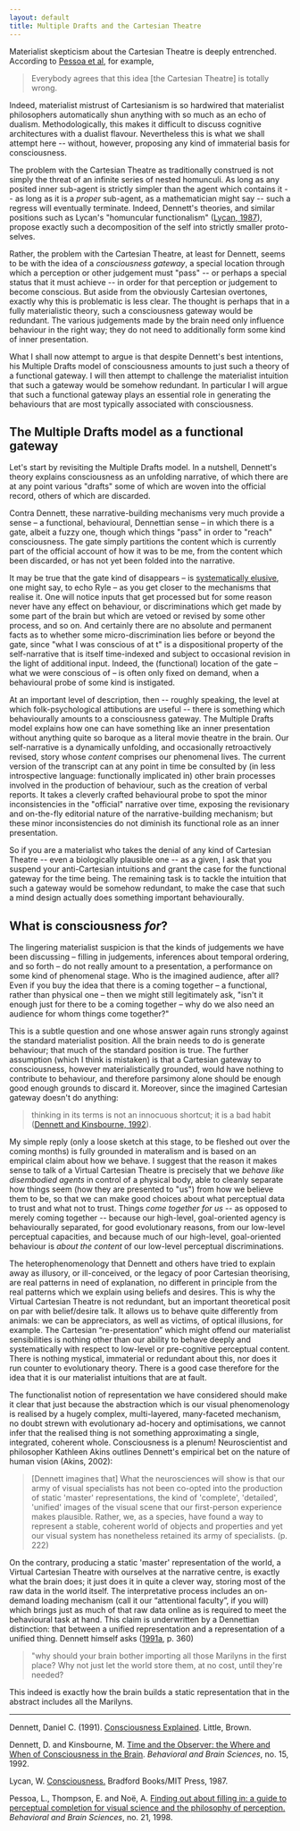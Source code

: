```yaml
---
layout: default
title: Multiple Drafts and the Cartesian Theatre
---
```


Materialist skepticism about the Cartesian Theatre is deeply entrenched.
According to [Pessoa et al](#pessoa98), for example,

> Everybody agrees that this idea [the Cartesian Theatre] is totally wrong.

Indeed, materialist mistrust of Cartesianism is so hardwired that
materialist philosophers automatically shun anything with so much as an
echo of dualism. Methodologically, this makes it difficult to discuss
cognitive architectures with a dualist flavour. Nevertheless this is
what we shall attempt here -- without, however, proposing any kind of
immaterial basis for consciousness.

The problem with the Cartesian Theatre as traditionally construed is not
simply the threat of an infinite series of nested homunculi. As long as
any posited inner sub-agent is strictly simpler than the agent which
contains it -- as long as it is a _proper_ sub-agent, as a mathematician
might say -- such a regress will eventually terminate. Indeed, Dennett's
theories, and similar positions such as Lycan's "homuncular
functionalism" ([Lycan, 1987]()), propose exactly such a decomposition
of the self into strictly smaller proto-selves.

Rather, the problem with the Cartesian Theatre, at least for Dennett,
seems to be with the idea of a _consciousness gateway_, a special
location through which a perception or other judgement must "pass" -- or
perhaps a special status that it must achieve -- in order for that
perception or judgement to become conscious. But aside from the
obviously Cartesian overtones, exactly why this is problematic is less
clear. The thought is perhaps that in a fully materialistic theory, such
a consciousness gateway would be redundant. The various judgements made
by the brain need only influence behaviour in the right way; they do not
need to additionally form some kind of inner presentation.

What I shall now attempt to argue is that despite Dennett's best
intentions, his Multiple Drafts model of consciousness amounts to just
such a theory of a functional gateway. I will then attempt to challenge
the materialist intuition that such a gateway would be somehow
redundant. In particular I will argue that such a functional gateway
plays an essential role in generating the behaviours that are most
typically associated with consciousness.

## The Multiple Drafts model as a functional gateway

Let's start by revisiting the Multiple Drafts model. In a nutshell,
Dennett's theory explains consciousness as an unfolding narrative, of
which there are at any point various "drafts" some of which are woven
into the official record, others of which are discarded.

Contra Dennett, these narrative-building mechanisms very much provide a
sense – a functional, behavioural, Dennettian sense – in which there is
a gate, albeit a fuzzy one, though which things "pass" in order to
"reach" consciousness. The gate simply partitions the content which is
currently part of the official account of how it was to be me, from the
content which been discarded, or has not yet been folded into the
narrative.

It may be true that the gate kind of disappears – is
[systematically elusive](https://books.google.co.uk/books?id=YXN4AgAAQBAJ&pg=PA175&lpg=PA175&dq=systematic+elusiveness+of+i&source=bl&ots=wn5t5rARGJ&sig=xupjnl751KcfK9UzrQnznwLs1qI&hl=en&sa=X&ved=0CDQQ6AEwA2oVChMIw5b6koWYxwIVA4_bCh2W7Ap8#v=onepage&q=systematic%20elusiveness%20of%20i&f=false),
one might say, to echo Ryle – as you get closer to the mechanisms that
realise it. One will notice inputs that get processed but for some
reason never have any effect on behaviour, or discriminations which get
made by some part of the brain but which are vetoed or revised by some
other process, and so on. And certainly there are no absolute and
permanent facts as to whether some micro-discrimination lies before or
beyond the gate, since "what I was conscious of at t" is a dispositional
property of the self-narrative that is itself time-indexed and subject
to occasional revision in the light of additional input. Indeed, the
(functional) location of the gate – what we were conscious of – is often
only fixed on demand, when a behavioural probe of some kind is
instigated.

At an important level of description, then -- roughly speaking, the
level at which folk-psychological attibutions are useful -- there is
something which behaviourally amounts to a consciousness gateway. The
Multiple Drafts model explains how one can have something like an inner
presentation without anything quite so baroque as a literal movie
theatre in the brain. Our self-narrative is a dynamically unfolding, and
occasionally retroactively revised, story whose _content_ comprises our
phenomenal lives. The current version of the transcript can at any point
in time be consulted by (in less introspective language: functionally
implicated in) other brain processes involved in the production of
behaviour, such as the creation of verbal reports. It takes a cleverly
crafted behavioural probe to spot the minor inconsistencies in the
"official" narrative over time, exposing the revisionary and on-the-fly
editorial nature of the narrative-building mechanism; but these minor
inconsistencies do not diminish its functional role as an inner
presentation.

So if you are a materialist who takes the denial of any kind of
Cartesian Theatre -- even a biologically plausible one -- as a given, I
ask that you suspend your anti-Cartesian intuitions and grant the case
for the functional gateway for the time being. The remaining task is to
tackle the intuition that such a gateway would be somehow redundant, to
make the case that such a mind design actually does something important
behaviourally.

## What is consciousness _for_?

The lingering materialist suspicion is that the kinds of judgements we
have been discussing – filling in judgements, inferences about temporal
ordering, and so forth – do not really amount to a presentation, a
performance on some kind of phenomenal stage. Who is the imagined
audience, after all? Even if you buy the idea that there is a coming
together – a functional, rather than physical one – then we might still
legitimately ask, "isn't it enough just for there to be a coming
together – why do we also need an audience for whom things come
together?"

This is a subtle question and one whose answer again runs strongly
against the standard materialist position. All the brain needs to do is
generate behaviour; that much of the standard position is true. The
further assumption (which I think is mistaken) is that a Cartesian
gateway to consciousness, however materialistically grounded, would have
nothing to contribute to behaviour, and therefore parsimony alone should
be enough good enough grounds to discard it. Moreover, since the
imagined Cartesian gateway doesn't do anything:

> thinking in its terms is not an innocuous shortcut; it is a bad habit
> ([Dennett and Kinsbourne, 1992]()).

My simple reply (only a loose sketch at this stage, to be fleshed out
over the coming months) is fully grounded in materalism and is based on
an empirical claim about how we behave. I suggest that the reason it
makes sense to talk of a Virtual Cartesian Theatre is precisely that we
_behave like disembodied agents_ in control of a physical body, able to
cleanly separate how things seem (how they are presented to "us") from
how we believe them to be, so that we can make good choices about what
perceptual data to trust and what not to trust. Things _come together
for us_ -- as opposed to merely coming together -- because our
high-level, goal-oriented agency is behaviourally separated, for good
evolutionary reasons, from our low-level perceptual capacities, and
because much of our high-level, goal-oriented behaviour is _about the
content_ of our low-level perceptual discriminations.

The heterophenomenology that Dennett and others have tried to explain
away as illusory, or ill-conceived, or the legacy of poor Cartesian
theorising, are real patterns in need of explanation, no different in
principle from the real patterns which we explain using beliefs and
desires. This is why the Virtual Cartesian Theatre is not redundant, but
an important theoretical posit on par with belief/desire talk. It allows
us to behave quite differently from animals: we can be appreciators, as
well as victims, of optical illusions, for example. The Cartesian
“re-presentation” which might offend our materialist sensibilities is
nothing other than our ability to behave deeply and systematically with
respect to low-level or pre-cognitive perceptual content. There is
nothing mystical, immaterial or redundant about this, nor does it run
counter to evolutionary theory. There is a good case therefore for the
idea that it is our materialist intuitions that are at fault.

The functionalist notion of representation we have considered should
make it clear that just because the abstraction which is our visual
phenomenology is realised by a hugely complex, multi-layered,
many-faceted mechanism, no doubt strewn with evolutionary ad-hocery and
optimisations, we cannot infer that the realised thing is not something
approximating a single, integrated, coherent whole. Consciousness is a
plenum! Neuroscientist and philosopher Kathleen Akins outlines Dennett's
empirical bet on the nature of human vision (Akins, 2002):

> [Dennett imagines that] What the neurosciences will show is that our
> army of visual specialists has not been co-opted into the production of
> static 'master' representations, the kind of 'complete', 'detailed',
> 'unified' images of the visual scene that our first-person experience
> makes plausible. Rather, we, as a species, have found a way to represent
> a stable, coherent world of objects and properties and yet our visual
> system has nonetheless retained its army of specialists. (p. 222)

On the contrary, producing a static 'master' representation of the
world, a Virtual Cartesian Theatre with ourselves at the narrative
centre, is exactly what the brain does; it just does it in quite a
clever way, storing most of the raw data in the world itself. The
interpretative process includes an on-demand loading mechanism (call it
our “attentional faculty”, if you will) which brings just as much of
that raw data online as is required to meet the behavioural task at
hand. This claim is underwritten by a Dennettian distinction: that
between a unified representation and a representation of a unified
thing. Dennett himself asks ([1991a](#dennett91a), p. 360)

> "why should your brain bother importing all those Marilyns in the
> first place? Why not just let the world store them, at no cost,
> until they're needed?

This indeed is exactly how the brain builds a static representation that
in the abstract includes all the Marilyns.

- - -

<a name="dennett91a"></a>Dennett, Daniel C. (1991).
[Consciousness Explained](). Little, Brown.

<a name="dennett92"></a>Dennett, D. and Kinsbourne, M.
[Time and the Observer: the Where and When of Consciousness in the Brain]().
_Behavioral and Brain Sciences_, no. 15, 1992.

<a name="lycan87"></a>Lycan, W. [Consciousness.]() Bradford Books/MIT
Press, 1987.

<a name="pessoa98"></a>Pessoa, L., Thompson, E. and Noë, A.
[Finding out about filling in: a guide to perceptual completion for visual science and the philosophy of perception.]()
_Behavioral and Brain Sciences_, no. 21, 1998.
